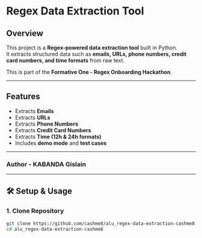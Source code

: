 # Regex Data Extraction Tool

## Overview
This project is a **Regex-powered data extraction tool** built in Python.  
It extracts structured data such as **emails, URLs, phone numbers, credit card numbers, and time formats** from raw text.

This is part of the **Formative One - Regex Onboarding Hackathon**.

---

## Features
- Extracts **Emails**  
- Extracts **URLs**  
- Extracts **Phone Numbers**  
- Extracts **Credit Card Numbers**  
- Extracts **Time (12h & 24h formats)**  
- Includes **demo mode** and **test cases**

---

### Author - **KABANDA Gislain**

---

## 🛠️ Setup & Usage

### 1. Clone Repository
```bash
git clone https://github.com/cashme8/alu_regex-data-extraction-cashme8.git
cd alu_regex-data-extraction-cashme8

